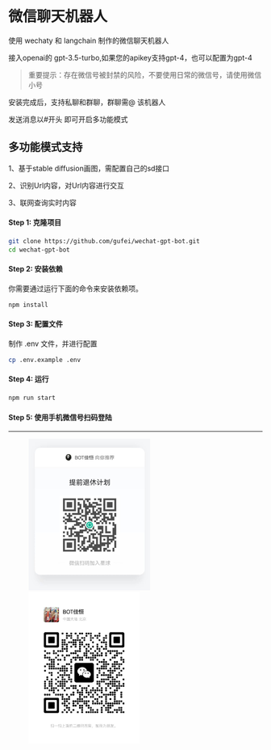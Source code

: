 # 微信聊天机器人

使用 wechaty 和 langchain 制作的微信聊天机器人

接入openai的 gpt-3.5-turbo,如果您的apikey支持gpt-4，也可以配置为gpt-4

> 重要提示：存在微信号被封禁的风险，不要使用日常的微信号，请使用微信小号

安装完成后，支持私聊和群聊，群聊需@ 该机器人

发送消息以#开头 即可开启多功能模式

## 多功能模式支持

1、基于stable diffusion画图，需配置自己的sd接口

2、识别Url内容，对Url内容进行交互

3、联网查询实时内容

#### Step 1: 克隆项目

```sh
git clone https://github.com/gufei/wechat-gpt-bot.git
cd wechat-gpt-bot
```

#### Step 2: 安装依赖

你需要通过运行下面的命令来安装依赖项。

```sh
npm install
```

#### Step 3: 配置文件

制作 .env 文件，并进行配置

```sh
cp .env.example .env
```

#### Step 4: 运行


```sh
npm run start
```

#### Step 5: 使用手机微信号扫码登陆


---

<figure class="third">
<img src=resources/image/zsxq.jpg height=300 /><img src=resources/image/weixin.jpg height=300 />
</figure>
